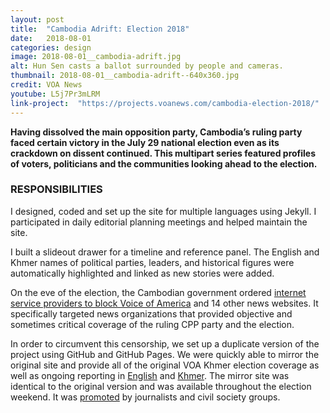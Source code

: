```yaml
---
layout: post
title:  "Cambodia Adrift: Election 2018"
date:   2018-08-01
categories: design
image: 2018-08-01__cambodia-adrift.jpg
alt: Hun Sen casts a ballot surrounded by people and cameras.
thumbnail: 2018-08-01__cambodia-adrift--640x360.jpg
credit: VOA News
youtube: L5j7Pr3mLRM
link-project:  "https://projects.voanews.com/cambodia-election-2018/"
---
```


**Having dissolved the main opposition party, Cambodia’s ruling party faced certain victory in the July 29 national election even as its crackdown on dissent continued. This multipart series featured profiles of voters, politicians and the communities looking ahead to the election.**

### RESPONSIBILITIES

I designed, coded and set up the site for multiple languages using Jekyll. I participated in daily editorial planning meetings and helped maintain the site.

I built a slideout drawer for a timeline and reference panel. The English and Khmer names of political parties, leaders, and historical figures were automatically highlighted and linked as new stories were added.

On the eve of the election, the Cambodian government ordered [internet service providers to block Voice of America](https://projects.voanews.com/cambodia-election-2018/english/feature/government-confirm-blocking-fifteen-independent-news-sites-over-poll-disruption.html) and 14 other news websites. It specifically targeted news organizations that provided objective and sometimes critical coverage of the ruling CPP party and the election.

In order to circumvent this censorship, we set up a duplicate version of the project using GitHub and GitHub Pages. We were quickly able to mirror the original site and provide all of the original VOA Khmer election coverage as well as ongoing reporting in [English](https://voanews.github.io/cambodia-election/) and [Khmer](https://projects.voanews.com/cambodia-election-2018/khmer/). The mirror site was identical to the original version and was available throughout the election weekend. It was [promoted](https://twitter.com/doyle_kevin/status/1023223550407192576) by journalists and civil society groups.